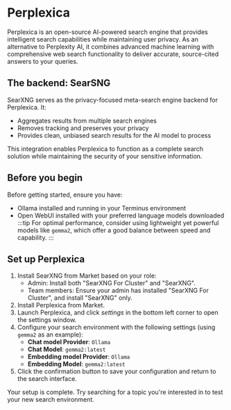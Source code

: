 # Perplexica

Perplexica is an open-source AI-powered search engine that provides intelligent search capabilities while maintaining user privacy. As an alternative to Perplexity AI, it combines advanced machine learning with comprehensive web search functionality to deliver accurate, source-cited answers to your queries.

## The backend: SearSNG
SearXNG serves as the privacy-focused meta-search engine backend for Perplexica. It:
* Aggregates results from multiple search engines
* Removes tracking and preserves your privacy
* Provides clean, unbiased search results for the AI model to process

This integration enables Perplexica to function as a complete search solution while maintaining the security of your sensitive information.

## Before you begin
Before getting started, ensure you have:
- Ollama installed and running in your Terminus environment
- Open WebUI installed with your preferred language models downloaded
  :::tip
  For optimal performance, consider using lightweight yet powerful models like `gemma2`, which offer a good balance between speed and capability.
  :::
## Set up Perplexica
1. Install SearXNG from Market based on your role:
    - Admin: Install both "SearXNG For Cluster" and "SearXNG".
    - Team members: Ensure your admin has installed "SearXNG For Cluster", and install "SearXNG" only.
2. Install Perplexica from Market.
3. Launch Perplexica, and click <i class="material-symbols-outlined">settings</i> in the bottom left corner to open the settings window.
4. Configure your search environment with the following settings (using `gemma2` as an example):
   - **Chat model Provider**: `Ollama`
   - **Chat Model**: `gemma2:latest`
   - **Embedding model Provider**: `Ollama`
   - **Embedding Model**: `gemma2:latest`
5. Click the confirmation button to save your configuration and return to the search interface.

Your setup is complete. Try searching for a topic you're interested in to test your new search environment.


